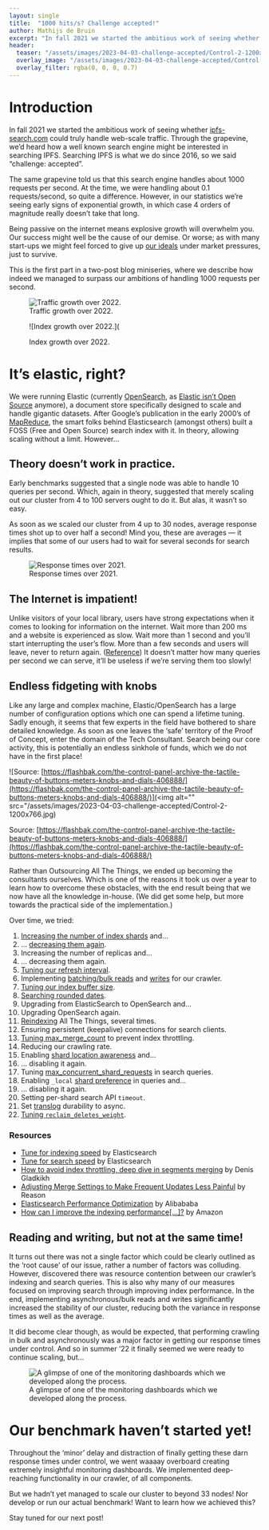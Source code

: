 ```yaml
---
layout: single
title:  "1000 hits/s? Challenge accepted!"
author: Mathijs de Bruin
excerpt: "In fall 2021 we started the ambitious work of seeing whether [ipfs-search.com](http://ipfs-search.com) could truly handle web-scale traffic. Through the grapevine, we’d heard how a well known search engine might be interested in searching IPFS. Searching IPFS is what we do since 2016, so we said “challenge: accepted”."
header:
  teaser: "/assets/images/2023-04-03-challenge-accepted/Control-2-1200x766.jpg"
  overlay_image: "/assets/images/2023-04-03-challenge-accepted/Control-2-1200x766.jpg"
  overlay_filter: rgba(0, 0, 0, 0.7)
---
```


# Introduction

In fall 2021 we started the ambitious work of seeing whether [ipfs-search.com](http://ipfs-search.com) could truly handle web-scale traffic. Through the grapevine, we’d heard how a well known search engine might be interested in searching IPFS. Searching IPFS is what we do since 2016, so we said “challenge: accepted”.

The same grapevine told us that this search engine handles about 1000 requests per second. At the time, we were handling about 0.1 requests/second, so quite a difference. However, in our statistics we’re seeing early signs of exponential growth, in which case 4 orders of magnitude really doesn’t take that long.

Being passive on the internet means explosive growth will overwhelm you. Our success might well be the cause of our demise. Or worse; as with many start-ups we might feel forced to give up [our ideals](https://blog.ipfs-search.com/breaking-the-silent-consent/) under market pressures, just to survive.

This is the first part in a two-post blog miniseries, where we describe how indeed we managed to surpass our ambitions of handling 1000 requests per second.

<figure>
  <img alt="Traffic growth over 2022." src="/assets/images/2023-04-03-challenge-accepted/api_requests">
  <figcaption>Traffic growth over 2022.</figcaption>
</figure>

<figure>
![Index growth over 2022.](<img alt="" src="/assets/images/2023-04-03-challenge-accepted/documents_per_index">

Index growth over 2022.
</figure>

# It’s elastic, right?

We were running Elastic (currently [OpenSearch](https://www.theregister.com/2021/04/13/aws_renames_elasticsearch_fork_opensearch/), as [Elastic isn’t Open Source](https://blog.opensource.org/the-sspl-is-not-an-open-source-license/) anymore), a document store specifically designed to scale and handle gigantic datasets. After Google’s publication in the early 2000’s of [MapReduce](https://en.wikipedia.org/wiki/MapReduce), the smart folks behind Elasticsearch (amongst others) built a FOSS (Free and Open Source) search index with it. In theory, allowing scaling without a limit. However…

## Theory doesn’t work in practice.

Early benchmarks suggested that a single node was able to handle 10 queries per second. Which, again in theory, suggested that merely scaling out our cluster from 4 to 100 servers ought to do it. But alas, it wasn’t so easy.

As soon as we scaled our cluster from 4 up to 30 nodes, average response times shot up to over half a second! Mind you, these are averages — it implies that some of our users had to wait for several seconds for search results.

<figure>
  <img alt="Response times over 2021." src="/assets/images/2023-04-03-challenge-accepted/response_time">
  <figcaption>Response times over 2021.</figcaption>
</figure>

## The Internet is impatient!

Unlike visitors of your local library, users have strong expectations when it comes to looking for information on the internet. Wait more than 200 ms and a website is experienced as slow. Wait more than 1 second and you’ll start interrupting the user’s flow.  More than a few seconds and users will leave, never to return again. ([Reference](https://ux.stackexchange.com/questions/100316/loading-time-and-user-expectations)) It doesn’t matter how many queries per second we can serve, it’ll be useless if we’re serving them too slowly!

## Endless fidgeting with knobs

Like any large and complex machine, Elastic/OpenSearch has a large number of configuration options which one can spend a lifetime tuning. Sadly enough, it seems that few experts in the field have bothered to share detailed knowledge. As soon as one leaves the ‘safe’ territory of the Proof of Concept, enter the domain of the Tech Consultant. Search being our core activity, this is potentially an endless sinkhole of funds, which we do not have in the first place!

![Source: [https://flashbak.com/the-control-panel-archive-the-tactile-beauty-of-buttons-meters-knobs-and-dials-406888/](https://flashbak.com/the-control-panel-archive-the-tactile-beauty-of-buttons-meters-knobs-and-dials-406888/)](<img alt="" src="/assets/images/2023-04-03-challenge-accepted/Control-2-1200x766.jpg)

Source: [https://flashbak.com/the-control-panel-archive-the-tactile-beauty-of-buttons-meters-knobs-and-dials-406888/](https://flashbak.com/the-control-panel-archive-the-tactile-beauty-of-buttons-meters-knobs-and-dials-406888/)

Rather than Outsourcing All The Things, we ended up becoming the consultants ourselves. Which is one of the reasons it took us over a year to learn how to overcome these obstacles, with the end result being that we now have all the knowledge in-house. (We did get some help, but more towards the practical side of the implementation.)

Over time, we tried:

1. [Increasing the number of index shards](https://github.com/ipfs-search/ipfs-search-deployment/blob/main/docs/architecture/sharding.pdf) and…
2. … [decreasing them again](https://github.com/ipfs-search/ipfs-search-deployment/blob/main/docs/architecture/sharding%20reconsiderations%206-2-23.pdf).
3. Increasing the number of replicas and…
4. … decreasing them again.
5. [Tuning our refresh interval](https://www.elastic.co/guide/en/elasticsearch/reference/current/tune-for-indexing-speed.html#_unset_or_increase_the_refresh_interval). 
6. Implementing [batching/bulk reads](https://github.com/ipfs-search/ipfs-search/pull/217) and [writes](https://github.com/ipfs-search/ipfs-search/pull/201) for our crawler.
7. [Tuning our index buffer size](https://www.elastic.co/guide/en/elasticsearch/reference/current/tune-for-indexing-speed.html#_indexing_buffer_size).
8. [Searching rounded dates](https://www.elastic.co/guide/en/elasticsearch/reference/current/tune-for-search-speed.html#_search_rounded_dates).
9. Upgrading from ElasticSearch to OpenSearch and…
10. Upgrading OpenSearch again.
11. [Reindexing](https://www.elastic.co/guide/en/elasticsearch/reference/current/docs-reindex.html) All The Things, several times.
12. Ensuring persistent (keepalive) connections for search clients.
13. [Tuning max_merge_count](https://www.outcoldman.com/en/archive/2017/07/13/elasticsearch-explaining-merge-settings/) to prevent index throttling.
14. Reducing our crawling rate.
15. Enabling [shard location awareness](https://www.elastic.co/guide/en/elasticsearch/reference/current/modules-cluster.html#shard-allocation-awareness) and…
16. … disabling it again.
17. Tuning [max_concurrent_shard_requests](https://www.elastic.co/guide/en/elasticsearch/reference/7.17/search-shard-routing.html#search-concurrency-and-parallelism) in search queries.
18. Enabling `_local` [shard preference](https://www.elastic.co/guide/en/elasticsearch/reference/7.17/search-shard-routing.html#shard-and-node-preference) in queries and…
19. … disabling it again.
20. Setting per-shard search API `timeout`.
21. Set [translog](https://www.elastic.co/guide/en/elasticsearch/reference/current/index-modules-translog.html) durability to async.
22. [Tuning `reclaim_deletes_weight`](https://www.exratione.com/2018/03/elasticsearch-adjusting-merge-settings-to-make-frequent-updates-less-painful/).

### Resources

- [Tune for indexing speed](https://www.elastic.co/guide/en/elasticsearch/reference/current/tune-for-indexing-speed.html#tune-for-indexing-speed) by Elasticsearch
- [Tune for search speed](https://www.elastic.co/guide/en/elasticsearch/reference/current/tune-for-search-speed.html) by Elasticsearch
- [How to avoid index throttling, deep dive in segments merging](https://www.outcoldman.com/en/archive/2017/07/13/elasticsearch-explaining-merge-settings/) by Denis Gladkikh
- [Adjusting Merge Settings to Make Frequent Updates Less Painful](https://www.exratione.com/2018/03/elasticsearch-adjusting-merge-settings-to-make-frequent-updates-less-painful/) by Reason
- [Elasticsearch Performance Optimization](https://www.alibabacloud.com/blog/alibaba-cloud-elasticsearch-performance-optimization_597092) by Alibababa
- [How can I improve the indexing performance[…]?](https://repost.aws/knowledge-center/opensearch-indexing-performance) by Amazon

## Reading and writing, but not at the same time!

It turns out there was not a single factor which could be clearly outlined as the ‘root cause’ of our issue, rather a number of factors was colluding. However, discovered there was resource contention between our crawler’s indexing and search queries. This is also why many of our measures focused on improving search through improving index performance. In the end, implementing asynchronous/bulk reads and writes significantly increased the stability of our cluster, reducing both the variance in response times as well as the average.

It did become clear though, as would be expected, that performing crawling in bulk and asynchronously was a major factor in getting our response times under control. And so in summer ‘22 it finally seemed we were ready to continue scaling, but…

<figure>
  <img alt="A glimpse of one of the monitoring dashboards which we developed along the process." src="/assets/images/2023-04-03-challenge-accepted/all_the_stats">
  <figcaption>A glimpse of one of the monitoring dashboards which we developed along the process.</figcaption>
</figure>

# Our benchmark haven’t started yet!

Throughout the ‘minor’ delay and distraction of finally getting these darn response times under control, we went waaaay overboard creating extremely insightful monitoring dashboards. We implemented deep-reaching functionality in our crawler, of all components. 

But we hadn’t yet managed to scale our cluster to beyond 33 nodes! Nor develop or run our actual benchmark! Want to learn how we achieved this?

Stay tuned for our next post!
